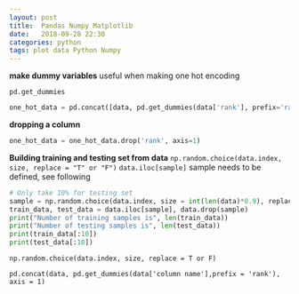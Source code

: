 ```yaml
---
layout: post
title:  Pandas Numpy Matplotlib
date:   2018-09-28 22:30
categories: python
tags: plot data Python Numpy
---
```




**make dummy variables**
useful when making one hot encoding

`pd.get_dummies`

```python
one_hot_data = pd.concat([data, pd.get_dummies(data['rank'], prefix='rank')], axis=1)
```


**dropping a column**

```python
one_hot_data = one_hot_data.drop('rank', axis=1)
```


**Building training and testing set from data**
`np.random.choice(data.index, size, replace = "T" or "F")`
`data.iloc[sample]` sample needs to be defined, see following


```python
# Only take 10% for testing set
sample = np.random.choice(data.index, size = int(len(data)*0.9), replace = False)
train_data, test_data = data.iloc[sample], data.drop(sample)
print("Number of training samples is", len(train_data))
print("Number of testing samples is", len(test_data))
print(train_data[:10])
print(test_data[:10])
```

`np.random.choice(data.index, size, replace = T or F)`

`pd.concat(data, pd.get_dummies(data['column name'],prefix = 'rank'), axis = 1)`

